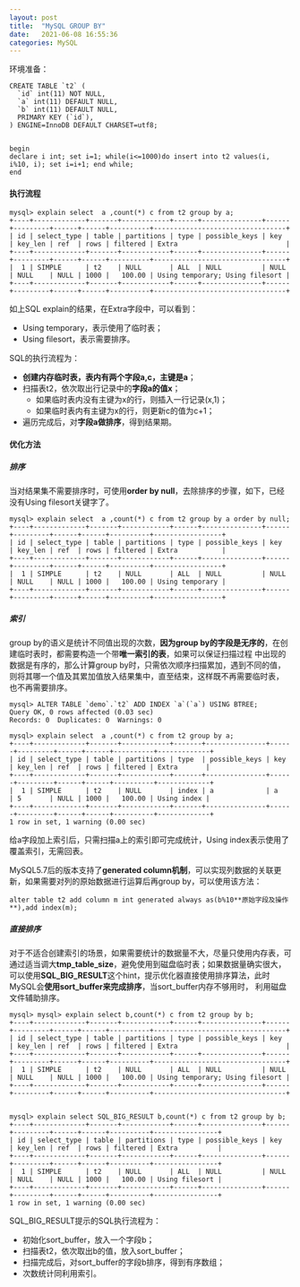 ```yaml
---
layout: post
title:  "MySQL GROUP BY"
date:   2021-06-08 16:55:36
categories: MySQL
---
```


环境准备：

```
CREATE TABLE `t2` (
  `id` int(11) NOT NULL,
  `a` int(11) DEFAULT NULL,
  `b` int(11) DEFAULT NULL,
  PRIMARY KEY (`id`),
) ENGINE=InnoDB DEFAULT CHARSET=utf8;


begin 
declare i int; set i=1; while(i<=1000)do insert into t2 values(i, i%10, i); set i=i+1; end while; 
end
```

#### 执行流程

```
mysql> explain select  a ,count(*) c from t2 group by a;
+----+-------------+-------+------------+------+---------------+------+---------+------+------+----------+---------------------------------+
| id | select_type | table | partitions | type | possible_keys | key  | key_len | ref  | rows | filtered | Extra                           |
+----+-------------+-------+------------+------+---------------+------+---------+------+------+----------+---------------------------------+
|  1 | SIMPLE      | t2    | NULL       | ALL  | NULL          | NULL | NULL    | NULL | 1000 |   100.00 | Using temporary; Using filesort |
+----+-------------+-------+------------+------+---------------+------+---------+------+------+----------+---------------------------------+
```

如上SQL explain的结果，在Extra字段中，可以看到：
* Using temporary，表示使用了临时表；
* Using filesort，表示需要排序。

SQL的执行流程为：

* **创建内存临时表，表内有两个字段a,c，主键是a**；
* 扫描表t2，依次取出行记录中的**字段a的值x**；
    * 如果临时表内没有主键为x的行，则插入一行记录(x,1)；
    * 如果临时表内有主键为x的行，则更新c的值为c+1；
* 遍历完成后，对**字段a做排序**，得到结果期。

    
#### 优化方法

##### 排序

当对结果集不需要排序时，可使用**order by null**，去除排序的步骤，如下，已经没有Using filesort关键字了。

```
mysql> explain select  a ,count(*) c from t2 group by a order by null;
+----+-------------+-------+------------+------+---------------+------+---------+------+------+----------+-----------------+
| id | select_type | table | partitions | type | possible_keys | key  | key_len | ref  | rows | filtered | Extra           |
+----+-------------+-------+------------+------+---------------+------+---------+------+------+----------+-----------------+
|  1 | SIMPLE      | t2    | NULL       | ALL  | NULL          | NULL | NULL    | NULL | 1000 |   100.00 | Using temporary |
+----+-------------+-------+------------+------+---------------+------+---------+------+------+----------+-----------------+
```



##### 索引

group by的语义是统计不同值出现的次数，**因为group by的字段是无序的**，在创建临时表时，都需要构造一个带**唯一索引的表**，如果可以保证扫描过程
中出现的数据是有序的，那么计算group by时，只需依次顺序扫描累加，遇到不同的值，则将其哪一个值及其累加值放入结果集中，直至结束，这样既不再需要临时表，
也不再需要排序。

```
mysql> ALTER TABLE `demo`.`t2` ADD INDEX `a`(`a`) USING BTREE;
Query OK, 0 rows affected (0.03 sec)
Records: 0  Duplicates: 0  Warnings: 0

mysql> explain select  a ,count(*) c from t2 group by a;
+----+-------------+-------+------------+-------+---------------+------+---------+------+------+----------+-------------+
| id | select_type | table | partitions | type  | possible_keys | key  | key_len | ref  | rows | filtered | Extra       |
+----+-------------+-------+------------+-------+---------------+------+---------+------+------+----------+-------------+
|  1 | SIMPLE      | t2    | NULL       | index | a             | a    | 5       | NULL | 1000 |   100.00 | Using index |
+----+-------------+-------+------------+-------+---------------+------+---------+------+------+----------+-------------+
1 row in set, 1 warning (0.00 sec)
```    


给a字段加上索引后，只需扫描a上的索引即可完成统计，Using index表示使用了覆盖索引，无需回表。

MySQL5.7后的版本支持了**generated column机制**，可以实现列数据的关联更新，如果需要对列的原始数据进行运算后再group by，可以使用该方法：
```
alter table t2 add column m int generated always as(b%10**原始字段及操作**),add index(m);
```

##### 直接排序

对于不适合创建索引的场景，如果需要统计的数据量不大，尽量只使用内存表，可通过适当调大**tmp_table_size**，避免使用到磁盘临时表；如果数据量确实很大，
可以使用**SQL_BIG_RESULT**这个hint，提示优化器直接使用排序算法，此时MySQL会**使用sort_buffer来完成排序**，当sort_buffer内存不够用时，
利用磁盘文件辅助排序。

```
mysql> mysql> explain select b,count(*) c from t2 group by b;
+----+-------------+-------+------------+------+---------------+------+---------+------+------+----------+---------------------------------+
| id | select_type | table | partitions | type | possible_keys | key  | key_len | ref  | rows | filtered | Extra                           |
+----+-------------+-------+------------+------+---------------+------+---------+------+------+----------+---------------------------------+
|  1 | SIMPLE      | t2    | NULL       | ALL  | NULL          | NULL | NULL    | NULL | 1000 |   100.00 | Using temporary; Using filesort |
+----+-------------+-------+------------+------+---------------+------+---------+------+------+----------+---------------------------------+


mysql> explain select SQL_BIG_RESULT b,count(*) c from t2 group by b;
+----+-------------+-------+------------+------+---------------+------+---------+------+------+----------+----------------+
| id | select_type | table | partitions | type | possible_keys | key  | key_len | ref  | rows | filtered | Extra          |
+----+-------------+-------+------------+------+---------------+------+---------+------+------+----------+----------------+
|  1 | SIMPLE      | t2    | NULL       | ALL  | NULL          | NULL | NULL    | NULL | 1000 |   100.00 | Using filesort |
+----+-------------+-------+------------+------+---------------+------+---------+------+------+----------+----------------+
1 row in set, 1 warning (0.00 sec)
```

SQL_BIG_RESULT提示的SQL执行流程为：
* 初始化sort_buffer，放入一个字段b；
* 扫描表t2，依次取出b的值，放入sort_buffer；
* 扫描完成后，对sort_buffer的字段b排序，得到有序数组；
* 次数统计同利用索引。